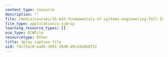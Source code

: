 ```yaml
---
content_type: resource
description: ''
file: /media/courses/16-842-fundamentals-of-systems-engineering-fall-2015/f4cf2ac0aa6b309126d8d9c2da068752_-Km2237G0P8.srt
file_type: application/x-subrip
learning_resource_types: []
ocw_type: OCWFile
resourcetype: Other
title: 3play caption file
uid: f4cf2ac0-aa6b-3091-26d8-d9c2da068752
---
```

